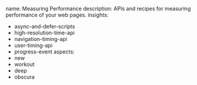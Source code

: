 name: Measuring Performance
description: APIs and recipes for measuring performance of your web pages.
insights:
  - async-and-defer-scripts
  - high-resolution-time-api
  - navigation-timing-api
  - user-timing-api
  - progress-event
aspects:
  - new
  - workout
  - deep
  - obscura
